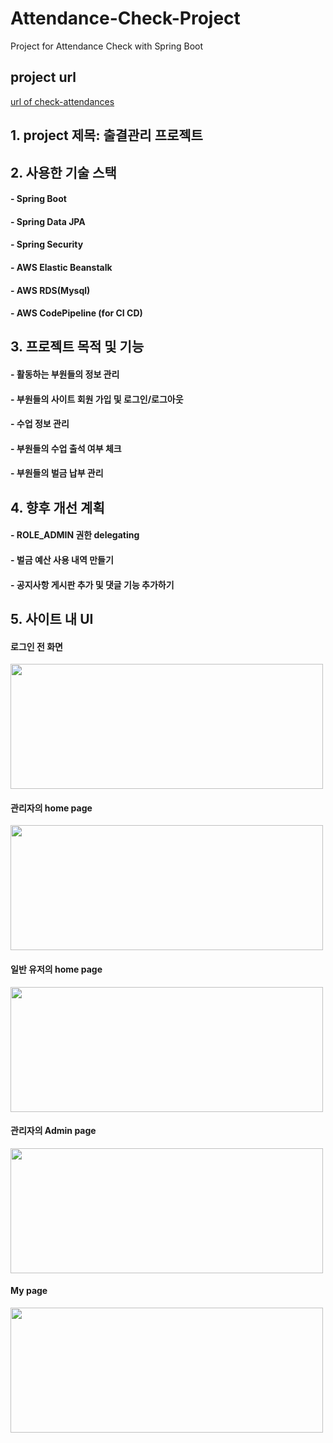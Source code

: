 # Attendance-Check-Project
Project for Attendance Check with Spring Boot

## project url
[url of check-attendances](Checkattendances-env.eba-e3nq8j5z.ap-northeast-2.elasticbeanstalk.com) 

## 1. project 제목: 출결관리 프로젝트

## 2. 사용한 기술 스택
#### - Spring Boot
#### - Spring Data JPA
#### - Spring Security
#### - AWS Elastic Beanstalk
#### - AWS RDS(Mysql)
#### - AWS CodePipeline (for CI CD)

## 3. 프로젝트 목적 및 기능
#### - 활동하는 부원들의 정보 관리
#### - 부원들의 사이트 회원 가입 및 로그인/로그아웃
#### - 수업 정보 관리
#### - 부원들의 수업 출석 여부 체크
#### - 부원들의 벌금 납부 관리

## 4. 향후 개선 계획
#### - ROLE_ADMIN 권한 delegating
#### - 벌금 예산 사용 내역 만들기
#### - 공지사항 게시판 추가 및 댓글 기능 추가하기

## 5. 사이트 내 UI

#### 로그인 전 화면
<img src="https://user-images.githubusercontent.com/40064452/111067587-5d828700-8508-11eb-9c0c-e65e3d64f468.png" width="500" height="200">

#### 관리자의 home page
<img src="https://user-images.githubusercontent.com/40064452/111067575-49d72080-8508-11eb-8a8f-aa9b165a175e.png" width="500" height="200">

#### 일반 유저의 home page
<img src="https://user-images.githubusercontent.com/40064452/111067582-565b7900-8508-11eb-8e0a-8ef46284a328.png" width="500" height="200">

#### 관리자의 Admin page
<img src="https://user-images.githubusercontent.com/40064452/111067540-2f04ac00-8508-11eb-9727-1ac935faac72.png" width="500" height="200">

#### My page
<img src="https://user-images.githubusercontent.com/40064452/111067599-65422b80-8508-11eb-992d-0cff7e5f2185.png" width="500" height="200">
